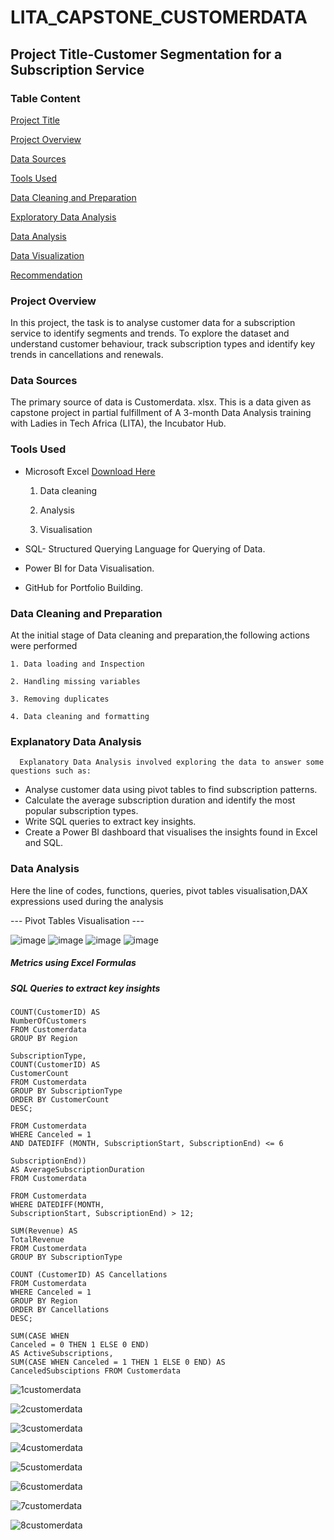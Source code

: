 # LITA_CAPSTONE_CUSTOMERDATA

## Project Title-Customer Segmentation for a Subscription Service

### Table Content

[Project Title](#project-title)

[Project Overview](#project-overview)

[Data Sources](#data-sources)

[Tools Used](#Tools-Used)

[Data Cleaning and Preparation](#Data-Cleaning-and-Preparation)

[Exploratory Data Analysis](#Exploratory-Data-Analysis)

[Data Analysis](#Data-Analysis)

[Data Visualization](#Data-Visualization)

[Recommendation](#Recommendation)

### Project Overview
  In this project, the task is to analyse customer data for a subscription service to identify segments and trends. To explore the dataset and understand customer behaviour, track subscription types and identify key trends in cancellations and renewals.

### Data Sources
  The primary source of data is Customerdata. xlsx. This is a data given as capstone project in partial fulfillment of A 3-month Data Analysis training with Ladies in Tech Africa (LITA), the Incubator Hub.

### Tools Used
- Microsoft Excel [Download Here](https://www.microsoft.com)
  
    1. Data cleaning
  
    2. Analysis
  
    3. Visualisation
       
- SQL- Structured Querying Language for Querying of Data.
- Power BI for Data Visualisation.
- GitHub for Portfolio Building.

### Data Cleaning and Preparation
  At the initial stage of Data cleaning and preparation,the following actions were performed
  
    1. Data loading and Inspection
    
    2. Handling missing variables
    
    3. Removing duplicates
    
    4. Data cleaning and formatting

### Explanatory Data Analysis
      Explanatory Data Analysis involved exploring the data to answer some questions such as:

- Analyse customer data using pivot tables to find subscription patterns.
- Calculate the average subscription duration and identify the most popular subscription types.
- Write SQL queries to extract key insights.
- Create a Power BI dashboard that visualises the insights found in Excel and SQL.

 ### Data Analysis
  Here the line of codes, functions, queries, pivot tables visualisation,DAX expressions used during the analysis  

--- Pivot Tables Visualisation ---

![image](https://github.com/user-attachments/assets/cf29eefb-4c7d-4a2f-b72a-5172d82a86c2)
![image](https://github.com/user-attachments/assets/2416bf78-44fd-4ab1-9ebc-a9992a9d1bfa)
![image](https://github.com/user-attachments/assets/c9712e58-5284-4977-a0c3-579da513484d)
![image](https://github.com/user-attachments/assets/e9ec9688-a70a-4927-963f-f851bb5c4afc)





##### Metrics using Excel Formulas




##### SQL Queries to extract key insights

```SELECT Region, 
COUNT(CustomerID) AS
NumberOfCustomers
FROM Customerdata
GROUP BY Region
```

```SELECT TOP 1
SubscriptionType,
COUNT(CustomerID) AS
CustomerCount
FROM Customerdata
GROUP BY SubscriptionType
ORDER BY CustomerCount
DESC;
```

```SELECT CustomerName
FROM Customerdata
WHERE Canceled = 1
AND DATEDIFF (MONTH, SubscriptionStart, SubscriptionEnd) <= 6
```

```SELECT AVG(DATEDIFF(DAY,SubscriptionStart,
SubscriptionEnd))
AS AverageSubscriptionDuration
FROM Customerdata
```
```SELECT CustomerName
FROM Customerdata
WHERE DATEDIFF(MONTH,
SubscriptionStart, SubscriptionEnd) > 12;
```

```SELECT SubscriptionType,
SUM(Revenue) AS
TotalRevenue
FROM Customerdata
GROUP BY SubscriptionType
```

```SELECT Top 3 Region,
COUNT (CustomerID) AS Cancellations
FROM Customerdata
WHERE Canceled = 1
GROUP BY Region
ORDER BY Cancellations
DESC;
```

```SELECT 
SUM(CASE WHEN
Canceled = 0 THEN 1 ELSE 0 END)
AS ActiveSubscriptions,
SUM(CASE WHEN Canceled = 1 THEN 1 ELSE 0 END) AS
CanceledSubsciptions FROM Customerdata
```



![1customerdata](https://github.com/user-attachments/assets/41813c97-ca6a-409a-bfab-eedaac0f6878)

![2customerdata](https://github.com/user-attachments/assets/aff8cf27-e5cf-4611-a9f0-a23f8bbc123a)

![3customerdata](https://github.com/user-attachments/assets/f157f540-fd9f-42aa-bb04-71f55a992d5a)

![4customerdata](https://github.com/user-attachments/assets/6159fba8-7101-4121-88c7-23c000598df0)

![5customerdata](https://github.com/user-attachments/assets/f1ba7f93-6816-4ac5-840f-ade7eb82ca0b)

![6customerdata](https://github.com/user-attachments/assets/5ed60219-268d-40a1-9fbb-51b16a33cffb)

![7customerdata](https://github.com/user-attachments/assets/5a979c9c-9c0c-4f59-b8ff-b98e810942a3)

![8customerdata](https://github.com/user-attachments/assets/950b5773-8173-4cea-9413-ee0658fb2a56)
